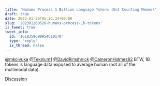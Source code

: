 ```yaml
---
title: 'Humans Process 1 Billion Language Tokens (Not Counting Memes)'
draft: true
date: 2023-01-26T05:26:34+00:00
slug: '202301260526-humans-process-1b-tokens'
is_tweet: true
tweet_info:
  id: '1618359699954610178'
  type: 'reply'
  is_thread: False
---
```




[@mkoivuka](https://x.com/mkoivuka) [@Teknium1](https://x.com/Teknium1) [@DavidRimshnick](https://x.com/DavidRimshnick) [@CameronHolmes92](https://x.com/CameronHolmes92) BTW, 1B tokens is language data exposed to average human (not all of the multimodal data).

[Discussion](https://x.com/sytelus/status/1618359699954610178)
